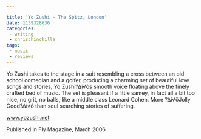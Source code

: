 ```yaml
---

title: 'Yo Zushi - The Spitz, London'
date: 1139328636
categories:
 - writing
 - chrischinchilla
tags: 
 - music 
 - reviews
---
```


Yo Zushi takes to the stage in a suit resembling a cross between an old school comedian and a golfer, producing a charming set of beautiful love songs and stories, Yo Zushi?∆í√ôs smooth voice floating above the finely crafted bed of music. The set is pleasant if a little samey, in fact all a bit too nice, no grit, no balls, like a middle class Leonard Cohen. More ?∆í√öJolly Good?∆í√ô than soul searching stories of suffering.

<a href='https://www.yozushi.net' target='_blank'>www.yozushi.net</a>

Published in Fly Magazine, March 2006
